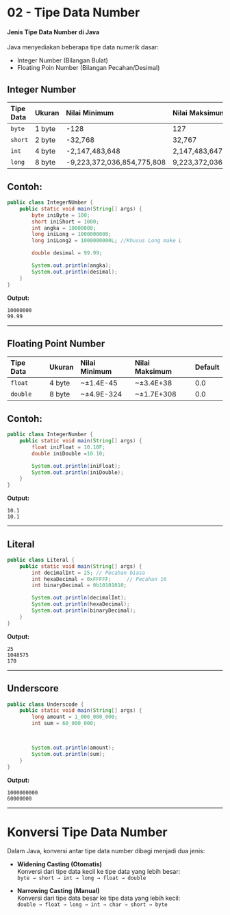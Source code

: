 # 02 - Tipe Data Number

#### **Jenis Tipe Data Number di Java**

Java menyediakan beberapa tipe data numerik dasar:

- Integer Number (Bilangan Bulat)
- Floating Poin Number (Bilangan Pecahan/Desimal)

## **Integer Number**

| Tipe Data | Ukuran | Nilai Minimum              | Nilai Maksimum            |
| :-------- | :----- | :------------------------- | :------------------------ |
| `byte`    | 1 byte | -128                       | 127                       |
| `short`   | 2 byte | -32,768                    | 32,767                    |
| `int`     | 4 byte | -2,147,483,648             | 2,147,483,647             |
| `long`    | 8 byte | -9,223,372,036,854,775,808 | 9,223,372,036,854,775,807 |

## Contoh:

```java
public class IntegerNUmber {
    public static void main(String[] args) {
        byte iniByte = 100;
        short iniShort = 1000;
        int angka = 10000000;
        long iniLong = 1000000000;
        long iniLong2 = 1000000000L; //Khusus Long make L

        double desimal = 99.99;

        System.out.println(angka);
        System.out.println(desimal);
    }
}
```

**Output:**

```
10000000
99.99
```

---

## **Floating Point Number**

| Tipe Data | Ukuran | Nilai Minimum | Nilai Maksimum | Default |
| :-------- | :----- | :------------ | :------------- | ------- |
| `float`   | 4 byte | ~±1.4E-45     | ~±3.4E+38      | 0.0     |
| `double`  | 8 byte | ~±4.9E-324    | ~±1.7E+308     | 0.0     |

## Contoh:

```java
public class IntegerNumber {
    public static void main(String[] args) {
        float iniFloat = 10.10F;
        double iniDouble =10.10;

        System.out.println(iniFloat);
        System.out.println(iniDouble);
    }
}
```

**Output:**

```
10.1
10.1
```

---

## Literal

```java
public class Literal {
    public static void main(String[] args) {
        int decimalInt = 25; // Pecahan biasa
        int hexaDecimal = 0xFFFFF;     // Pecahan 16
        int binaryDecimal = 0b10101010;

        System.out.println(decimalInt);
        System.out.println(hexaDecimal);
        System.out.println(binaryDecimal);
    }
}
```

**Output:**

```
25
1048575
170
```

---

## Underscore

```java
public class Underscode {
    public static void main(String[] args) {
        long amount = 1_000_000_000;
        int sum = 60_000_000;



        System.out.println(amount);
        System.out.println(sum);
    }
}
```

**Output:**

```
1000000000
60000000
```

---

# Konversi Tipe Data Number

Dalam Java, konversi antar tipe data number dibagi menjadi dua jenis:

- **Widening Casting (Otomatis)**  
  Konversi dari tipe data kecil ke tipe data yang lebih besar:  
  `byte → short → int → long → float → double`

- **Narrowing Casting (Manual)**  
  Konversi dari tipe data besar ke tipe data yang lebih kecil:  
  `double → float → long → int → char → short → byte`
